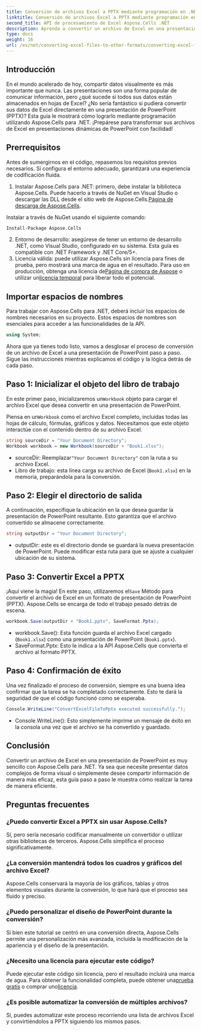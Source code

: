 ```yaml
---
title: Conversión de archivos Excel a PPTX mediante programación en .NET
linktitle: Conversión de archivos Excel a PPTX mediante programación en .NET
second_title: API de procesamiento de Excel Aspose.Cells .NET
description: Aprenda a convertir un archivo de Excel en una presentación de PowerPoint (PPTX) mediante programación usando Aspose.Cells para .NET con esta guía paso a paso.
type: docs
weight: 16
url: /es/net/converting-excel-files-to-other-formats/converting-excel-file-to-pptx/
---
```

## Introducción

En el mundo acelerado de hoy, compartir datos visualmente es más importante que nunca. Las presentaciones son una forma popular de comunicar información, pero ¿qué sucede si todos sus datos están almacenados en hojas de Excel? ¿No sería fantástico si pudiera convertir sus datos de Excel directamente en una presentación de PowerPoint (PPTX)? Esta guía le mostrará cómo lograrlo mediante programación utilizando Aspose.Cells para .NET. ¡Prepárese para transformar sus archivos de Excel en presentaciones dinámicas de PowerPoint con facilidad!

## Prerrequisitos

Antes de sumergirnos en el código, repasemos los requisitos previos necesarios. Si configura el entorno adecuado, garantizará una experiencia de codificación fluida.

1. Instalar Aspose.Cells para .NET: primero, debe instalar la biblioteca Aspose.Cells. Puede hacerlo a través de NuGet en Visual Studio o descargar las DLL desde el sitio web de Aspose.Cells.[Página de descarga de Aspose.Cells](https://releases.aspose.com/cells/net/).

Instalar a través de NuGet usando el siguiente comando:
```bash
Install-Package Aspose.Cells
```
2. Entorno de desarrollo: asegúrese de tener un entorno de desarrollo .NET, como Visual Studio, configurado en su sistema. Esta guía es compatible con .NET Framework y .NET Core/5+.
3.  Licencia válida: puede utilizar Aspose.Cells sin licencia para fines de prueba, pero mostrará una marca de agua en el resultado. Para uso en producción, obtenga una licencia de[Página de compra de Aspose](https://purchase.aspose.com/buy) o utilizar un[licencia temporal](https://purchase.aspose.com/temporary-license/) para liberar todo el potencial.

## Importar espacios de nombres

Para trabajar con Aspose.Cells para .NET, deberá incluir los espacios de nombres necesarios en su proyecto. Estos espacios de nombres son esenciales para acceder a las funcionalidades de la API.

```csharp
using System;
```

Ahora que ya tienes todo listo, vamos a desglosar el proceso de conversión de un archivo de Excel a una presentación de PowerPoint paso a paso. Sigue las instrucciones mientras explicamos el código y la lógica detrás de cada paso.

## Paso 1: Inicializar el objeto del libro de trabajo

 En este primer paso, inicializaremos un`Workbook` objeto para cargar el archivo Excel que desea convertir en una presentación de PowerPoint.

 Piensa en un`Workbook` como el archivo Excel completo, incluidas todas las hojas de cálculo, fórmulas, gráficos y datos. Necesitamos que este objeto interactúe con el contenido dentro de su archivo Excel.

```csharp
string sourceDir = "Your Document Directory";
Workbook workbook = new Workbook(sourceDir + "Book1.xlsx");
```

-  sourceDir: Reemplazar`"Your Document Directory"` con la ruta a su archivo Excel.
- Libro de trabajo: esta línea carga su archivo de Excel (`Book1.xlsx`) en la memoria, preparándola para la conversión.

## Paso 2: Elegir el directorio de salida

A continuación, especifique la ubicación en la que desea guardar la presentación de PowerPoint resultante. Esto garantiza que el archivo convertido se almacene correctamente.

```csharp
string outputDir = "Your Document Directory";
```

- outputDir: este es el directorio donde se guardará la nueva presentación de PowerPoint. Puede modificar esta ruta para que se ajuste a cualquier ubicación de su sistema.

## Paso 3: Convertir Excel a PPTX

 ¡Aquí viene la magia! En este paso, utilizaremos el`Save` Método para convertir el archivo de Excel en un formato de presentación de PowerPoint (PPTX). Aspose.Cells se encarga de todo el trabajo pesado detrás de escena.

```csharp
workbook.Save(outputDir + "Book1.pptx", SaveFormat.Pptx);
```

- workbook.Save(): Esta función guarda el archivo Excel cargado (`Book1.xlsx`) como una presentación de PowerPoint (`Book1.pptx`).
- SaveFormat.Pptx: Esto le indica a la API Aspose.Cells que convierta el archivo al formato PPTX.

## Paso 4: Confirmación de éxito

Una vez finalizado el proceso de conversión, siempre es una buena idea confirmar que la tarea se ha completado correctamente. Esto te dará la seguridad de que el código funcionó como se esperaba.

```csharp
Console.WriteLine("ConvertExcelFileToPptx executed successfully.");
```

- Console.WriteLine(): Esto simplemente imprime un mensaje de éxito en la consola una vez que el archivo se ha convertido y guardado.

## Conclusión

Convertir un archivo de Excel en una presentación de PowerPoint es muy sencillo con Aspose.Cells para .NET. Ya sea que necesite presentar datos complejos de forma visual o simplemente desee compartir información de manera más eficaz, esta guía paso a paso le muestra cómo realizar la tarea de manera eficiente.

## Preguntas frecuentes

### ¿Puedo convertir Excel a PPTX sin usar Aspose.Cells?
Sí, pero sería necesario codificar manualmente un convertidor o utilizar otras bibliotecas de terceros. Aspose.Cells simplifica el proceso significativamente.

### ¿La conversión mantendrá todos los cuadros y gráficos del archivo Excel?
Aspose.Cells conservará la mayoría de los gráficos, tablas y otros elementos visuales durante la conversión, lo que hará que el proceso sea fluido y preciso.

### ¿Puedo personalizar el diseño de PowerPoint durante la conversión?
Si bien este tutorial se centró en una conversión directa, Aspose.Cells permite una personalización más avanzada, incluida la modificación de la apariencia y el diseño de la presentación.

### ¿Necesito una licencia para ejecutar este código?
Puede ejecutar este código sin licencia, pero el resultado incluirá una marca de agua. Para obtener la funcionalidad completa, puede obtener una[prueba gratis](https://releases.aspose.com/) o comprar uno[licencia](https://purchase.aspose.com/buy).

### ¿Es posible automatizar la conversión de múltiples archivos?
Sí, puedes automatizar este proceso recorriendo una lista de archivos Excel y convirtiéndolos a PPTX siguiendo los mismos pasos.